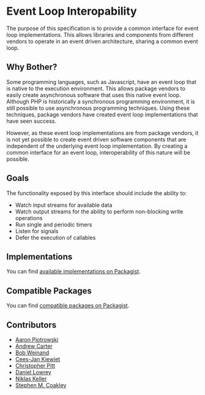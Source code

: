 # Event Loop Interopability

The purpose of this specification is to provide a common interface for
event loop implementations. This allows libraries and components from
different vendors to operate in an event driven architecture, sharing a
common event loop.

## Why Bother?

Some programming languages, such as Javascript, have an event loop that is
native to the execution environment. This allows package vendors to easily
create asynchronous software that uses this native event loop. Although PHP
is historically a synchronous programming environment, it is still possible
to use asynchronous programming techniques. Using these techniques, package
vendors have created event loop implementations that have seen success.

However, as these event loop implementations are from package vendors, it
is not yet possible to create event driven software components that are
independent of the underlying event loop implementation. By creating a
common interface for an event loop, interoperability of this nature will
be possible.

## Goals

The functionality exposed by this interface should include the ability to:

- Watch input streams for available data
- Watch output streams for the ability to perform non-blocking write operations
- Run single and periodic timers
- Listen for signals
- Defer the execution of callables

## Implementations

You can find [available implementations on Packagist](https://packagist.org/providers/async-interop/event-loop-implementation).

## Compatible Packages

You can find [compatible packages on Packagist](https://packagist.org/packages/async-interop/event-loop/dependents).

## Contributors

* [Aaron Piotrowski](https://github.com/trowski)
* [Andrew Carter](https://github.com/AndrewCarterUK)
* [Bob Weinand](https://github.com/bwoebi)
* [Cees-Jan Kiewiet](https://github.com/WyriHaximus)
* [Christopher Pitt](https://github.com/assertchris)
* [Daniel Lowrey](https://github.com/rdlowrey)
* [Niklas Keller](https://github.com/kelunik)
* [Stephen M. Coakley](https://github.com/coderstephen)
